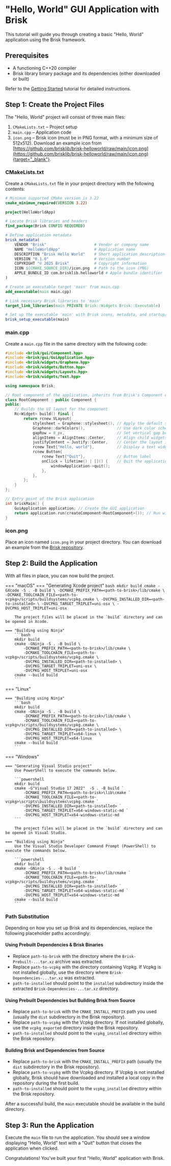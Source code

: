 # "Hello, World" GUI Application with Brisk

This tutorial will guide you through creating a basic "Hello, World" application using the Brisk framework.

## Prerequisites

- A functioning C++20 compiler
- Brisk library binary package and its dependencies (either downloaded or built)

Refer to the [Getting Started](../index.md#getting-started) tutorial for detailed instructions.

## Step 1: Create the Project Files

The "Hello, World" project will consist of three main files:

1. `CMakeLists.txt` – Project setup
2. `main.cpp` – Application code
3. `icon.png` – Brisk icon (must be in PNG format, with a minimum size of 512x512). Download an example icon from [https://github.com/brisklib/brisk-helloworld/raw/main/icon.png](https://github.com/brisklib/brisk-helloworld/raw/main/icon.png){target="_blank"}.

### CMakeLists.txt

Create a `CMakeLists.txt` file in your project directory with the following contents:

```cmake title="CMakeLists.txt"
# Minimum supported CMake version is 3.22
cmake_minimum_required(VERSION 3.22)

project(HelloWorldApp)

# Locate Brisk libraries and headers
find_package(Brisk CONFIG REQUIRED)

# Define application metadata
brisk_metadata(
    VENDOR "Brisk"                     # Vendor or company name
    NAME "HelloWorldApp"               # Application name
    DESCRIPTION "Brisk Hello World"    # Short application description
    VERSION "0.1.0"                    # Version number
    COPYRIGHT "© 2025 Brisk"           # Copyright information
    ICON ${CMAKE_SOURCE_DIR}/icon.png  # Path to the icon (PNG)
    APPLE_BUNDLE_ID com.brisklib.helloworld # Apple bundle identifier
)

# Create an executable target 'main' from main.cpp
add_executable(main main.cpp)

# Link necessary Brisk libraries to 'main'
target_link_libraries(main PRIVATE Brisk::Widgets Brisk::Executable)

# Set up the executable 'main' with Brisk icons, metadata, and startup/shutdown code
brisk_setup_executable(main)
```

### main.cpp

Create a `main.cpp` file in the same directory with the following code:

```cpp title="main.cpp"
#include <brisk/gui/Component.hpp>
#include <brisk/gui/GuiApplication.hpp>
#include <brisk/widgets/Graphene.hpp>
#include <brisk/widgets/Button.hpp>
#include <brisk/widgets/Layouts.hpp>
#include <brisk/widgets/Text.hpp>

using namespace Brisk;

// Root component of the application, inherits from Brisk's Component class
class RootComponent : public Component {
public:
    // Builds the UI layout for the component
    Rc<Widget> build() final {
        return rcnew VLayout{
            stylesheet = Graphene::stylesheet(), // Apply the default stylesheet
            Graphene::darkColors(),              // Use dark color scheme
            gapRow = 8_px,                       // Set vertical gap between elements
            alignItems = AlignItems::Center,     // Align child widgets to the center
            justifyContent = Justify::Center,    // Center the layout in the parent
            rcnew Text{"Hello, world"},          // Display a text widget with "Hello, world"
            rcnew Button{
                rcnew Text{"Quit"},              // Button label
                onClick = lifetime() | []() {    // Quit the application on button click
                    windowApplication->quit();
                },
            },
        };
    }
};

// Entry point of the Brisk application
int briskMain() {
    GuiApplication application; // Create the GUI application
    return application.run(createComponent<RootComponent>()); // Run with RootComponent as main component
}
```

### icon.png

Place an icon named `icon.png` in your project directory. You can download an example from the [Brisk repository](https://github.com/brisklib/brisk-helloworld/raw/main/icon.png).

## Step 2: Build the Application

With all files in place, you can now build the project.

=== "macOS"
    === "Generating Xcode project"
        ```bash
        mkdir build
        cmake -GXcode -S . -B build \
            -DCMAKE_PREFIX_PATH=<path-to-brisk>/lib/cmake \
            -DCMAKE_TOOLCHAIN_FILE=<path-to-vcpkg>/scripts/buildsystems/vcpkg.cmake \
            -DVCPKG_INSTALLED_DIR=<path-to-installed> \
            -DVCPKG_TARGET_TRIPLET=uni-osx \
            -DVCPKG_HOST_TRIPLET=uni-osx
        ```

        The project files will be placed in the `build` directory and can be opened in Xcode.

    === "Building using Ninja"
        ```bash
        mkdir build
        cmake -GNinja -S . -B build \
            -DCMAKE_PREFIX_PATH=<path-to-brisk>/lib/cmake \
            -DCMAKE_TOOLCHAIN_FILE=<path-to-vcpkg>/scripts/buildsystems/vcpkg.cmake \
            -DVCPKG_INSTALLED_DIR=<path-to-installed> \
            -DVCPKG_TARGET_TRIPLET=uni-osx \
            -DVCPKG_HOST_TRIPLET=uni-osx
        cmake --build build
        ```

=== "Linux"

    === "Building using Ninja"
        ```bash
        mkdir build
        cmake -GNinja -S . -B build \
            -DCMAKE_PREFIX_PATH=<path-to-brisk>/lib/cmake \
            -DCMAKE_TOOLCHAIN_FILE=<path-to-vcpkg>/scripts/buildsystems/vcpkg.cmake \
            -DVCPKG_INSTALLED_DIR=<path-to-installed> \
            -DVCPKG_TARGET_TRIPLET=x64-linux \
            -DVCPKG_HOST_TRIPLET=x64-linux
        cmake --build build
        ```

=== "Windows"

    === "Generating Visual Studio project"
        Use PowerShell to execute the commands below.

        ```powershell
        mkdir build
        cmake -G"Visual Studio 17 2022"  -S . -B build `
            -DCMAKE_PREFIX_PATH=<path-to-brisk>\lib\cmake `
            -DCMAKE_TOOLCHAIN_FILE=<path-to-vcpkg>\scripts\buildsystems\vcpkg.cmake `
            -DVCPKG_INSTALLED_DIR=<path-to-installed> `
            -DVCPKG_TARGET_TRIPLET=x64-windows-static-md `
            -DVCPKG_HOST_TRIPLET=x64-windows-static-md
        ```

        The project files will be placed in the `build` directory and can be opened in Visual Studio.

    === "Building using Ninja"
        Use the Visual Studio Developer Command Prompt (PowerShell) to execute the commands below.

        ```powershell
        mkdir build
        cmake -GNinja -S . -B build `
            -DCMAKE_PREFIX_PATH=<path-to-brisk>/lib/cmake `
            -DCMAKE_TOOLCHAIN_FILE=<path-to-vcpkg>/scripts/buildsystems/vcpkg.cmake `
            -DVCPKG_INSTALLED_DIR=<path-to-installed> `
            -DVCPKG_TARGET_TRIPLET=x64-windows-static-md `
            -DVCPKG_HOST_TRIPLET=x64-windows-static-md
        cmake --build build
        ```

### Path Substitution

Depending on how you set up Brisk and its dependencies, replace the following placeholder paths accordingly:

#### **Using Prebuilt Dependencies & Brisk Binaries**

* Replace `path-to-brisk` with the directory where the `Brisk-Prebuilt-...tar.xz` archive was extracted.
* Replace `path-to-vcpkg` with the directory containing Vcpkg. If Vcpkg is not installed globally, use the directory where `Brisk-Dependencies-...tar.xz` was extracted.
* `path-to-installed` should point to the `installed` subdirectory inside the extracted `Brisk-Dependencies-...tar.xz` directory.

#### **Using Prebuilt Dependencies but Building Brisk from Source**

* Replace `path-to-brisk` with the `CMAKE_INSTALL_PREFIX` path you used (usually the `dist` subdirectory in the Brisk repository).
* Replace `path-to-vcpkg` with the Vcpkg directory. If not installed globally, use the `vcpkg_exported` directory inside the Brisk repository.
* `path-to-installed` should point to the `vcpkg_installed` directory within the Brisk repository.

#### **Building Brisk and Dependencies from Source**

* Replace `path-to-brisk` with the `CMAKE_INSTALL_PREFIX` path (usually the `dist` subdirectory in the Brisk repository).
* Replace `path-to-vcpkg` with the Vcpkg directory. If Vcpkg is not installed globally, Brisk should have downloaded and installed a local copy in the repository during the first build.
* `path-to-installed` should point to the `vcpkg_installed` directory within the Brisk repository.

After a successful build, the `main` executable should be available in the build directory.


## Step 3: Run the Application

Execute the `main` file to run the application. You should see a window displaying "Hello, World" text with a "Quit" button that closes the application when clicked.

Congratulations! You've built your first "Hello, World" application with Brisk.
